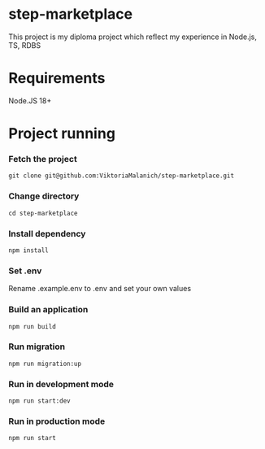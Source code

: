 # step-marketplace
This project is my diploma project which reflect my experience in Node.js, TS, RDBS

# Requirements
Node.JS 18+

# Project running

### Fetch the project
```
git clone git@github.com:ViktoriaMalanich/step-marketplace.git
```
### Change directory
```
cd step-marketplace
```
### Install dependency
```
npm install 
```
### Set .env
Rename .example.env to .env and set your own values

### Build an application
```
npm run build
```
### Run migration
```
npm run migration:up
```

### Run in development mode
```
npm run start:dev
```

### Run in production mode
```
npm run start
```